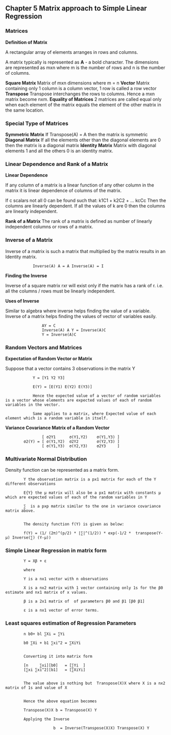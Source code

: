 ## Chapter 5 Matrix approach to Simple Linear Regression

### Matrices

**Definition of Matrix**

A rectangular array of elements arranges in rows and columns.

A matrix typically is represented as  **A** - a bold character. The dimensions are represented as mxn where m is the number of rows and n is the number of columns.

**Square Matrix** Matrix of mxn dimensions where m = n 
**Vector** Matrix containing only 1 column is a column vector, 1 row is called a row vector
**Transpose** Transpose interchanges the rows to columns. Hence a mxn matrix become nxm.
**Equality of Matrices** 2 matrices are called equal only when each element of the matrix equals the element of the other matrix in the same location.

### Special Type of Matrices 

**Symmetric Matrix** If Transpose(A) = A then the matrix is symmetric
**Diagonal Matrix** If all the elements other than the diagonal elements are 0 then the matrix is a diagonal matrix
**Identity Matrix** Matrix with diagonal elements 1 and all the others 0 is an identity matrix.

### Linear Dependence and Rank of a Matrix

**Linear Dependence**

If any column of a matrix is a linear function of any other column in the matrix it is linear dependence of columns of the matrix.

If  c scalars not all 0 can be found such that:
				k1C1 + k2C2 + ... kcCc
Then the columns are linearly dependent. If all the values of k are 0 then the columns are linearly independent.

**Rank of a Matrix**
The rank of a matrix is defined as number of linearly independent columns or rows of a matrix.


### Inverse of a Matrix

Inverse of a matrix is such a matrix that multiplied by the matrix results in an Identity matrix.
				
				Inverse(A) A = A Inverse(A) = I
				


**Finding the Inverse**

Inverse of a square matrix rxr will exist only if the matrix has a rank of r.  i.e. all the columns / rows must be linearly independent.


**Uses of Inverse**

Similar to algebra where inverse helps finding the value of a variable. Inverse of a matrix helps finding the values of vector of variables easily.

					AY = C
					Inverse(A) A Y = Inverse(A)C
					Y = Inverse(A)C
					

### Random Vectors and Matrices

**Expectation of Random Vector or Matrix**

Suppose that a vector contains 3 observations in the matrix Y 

				Y = [Y1 Y2 Y3]
				
				E(Y) = [E(Y1) E(Y2) E(Y3)]
				
				Hence the expected value of a vector of random variables is a vector whose elements are expected values of each of random variables in the vector.
				
				Same applies to a matrix, where Expected value of each element which is a random variable in itself.
				
				

**Variance Covariance Matrix of a Random Vector**


					[ σ2Y1 		σ(Y1,Y2)	σ(Y1,Y3) ]
			σ2(Y) = [ σ(Y1,Y2)  σ2Y2		σ(Y2,Y3) ]
					[ σ(Y1,Y3)  σ(Y2,Y3)	σ2Y3     ]
					
					


### Multivariate Normal Distribution

Density function can be represented as a matrix form.

			
			
			Y the observation matrix is a px1 matrix for each of the Y different observations
			
			E{Y} the μ matrix will also be a px1 matrix with constants μ which are expected values of each of the random variables in Y
			
			∑  is a pxp matrix similar to the one in variance covariance matrix above.
			
			
			The density function f(Y) is given as below:
			
			f(Y) = (1/ (2π)^(p/2) * |∑|^(1/2)) * exp(-1/2 *  transpose(Y-μ) Inverse(∑) (Y-μ))
			
			
### Simple Linear Regression in matrix form

			Y = Xβ + ε
			
			where 
			
			Y is a nx1 vector with n observations
			
			X is a nx2 matrix with 1 vector containing only 1s for the β0 estimate and nx1 matrix of x values.
			
			β is a 2x1 matrix of  of parameters β0 and β1 [β0 β1]
			
			ε is a nx1 vector of error terms.
			

### Least squares estimation of Regression Parameters


			n b0+ bl ∑Xi = ∑Yi
			
			b0 ∑Xi + b1 ∑xi^2 = ∑XiYi


			Converting it into matrix form
			
			[n 	   ∑xi][b0]   = [∑Yi  ]
 			[∑xi ∑xi^2][b1]   = [∑XiYi]
				

			The value above is nothing but  Transpose(X)X where X is a nx2 matrix of 1s and value of X
			
			
			Hence the above equation becomes
			
			Transpose(X)X b = Transpose(X) Y
			
			Applying the Inverse 
			
						 b  = Inverse(Transpose(X)X) Transpose(X) Y
						